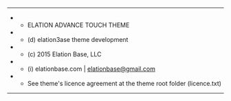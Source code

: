 ************************************************************************************************************
*  * ELATION ADVANCE TOUCH THEME
*  * (d) elation3ase theme development
*  * (c) 2015 Elation Base, LLC
*  * (i) elationbase.com | elationbase@gmail.com
*  * See theme's licence agreement at the theme root folder (licence.txt)
*  ************************************************************************************************************